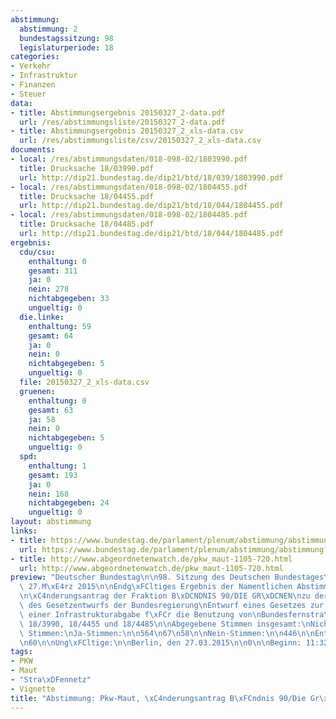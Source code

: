 ```yaml
---
abstimmung:
  abstimmung: 2
  bundestagssitzung: 98
  legislaturperiode: 18
categories:
- Verkehr
- Infrastruktur
- Finanzen
- Steuer
data:
- title: Abstimmungsergebnis 20150327_2-data.pdf
  url: /res/abstimmungsliste/20150327_2-data.pdf
- title: Abstimmungsergebnis 20150327_2_xls-data.csv
  url: /res/abstimmungsliste/csv/20150327_2_xls-data.csv
documents:
- local: /res/abstimmungsdaten/018-098-02/1803990.pdf
  title: Drucksache 18/03990.pdf
  url: http://dip21.bundestag.de/dip21/btd/18/039/1803990.pdf
- local: /res/abstimmungsdaten/018-098-02/1804455.pdf
  title: Drucksache 18/04455.pdf
  url: http://dip21.bundestag.de/dip21/btd/18/044/1804455.pdf
- local: /res/abstimmungsdaten/018-098-02/1804485.pdf
  title: Drucksache 18/04485.pdf
  url: http://dip21.bundestag.de/dip21/btd/18/044/1804485.pdf
ergebnis:
  cdu/csu:
    enthaltung: 0
    gesamt: 311
    ja: 0
    nein: 278
    nichtabgegeben: 33
    ungueltig: 0
  die.linke:
    enthaltung: 59
    gesamt: 64
    ja: 0
    nein: 0
    nichtabgegeben: 5
    ungueltig: 0
  file: 20150327_2_xls-data.csv
  gruenen:
    enthaltung: 0
    gesamt: 63
    ja: 58
    nein: 0
    nichtabgegeben: 5
    ungueltig: 0
  spd:
    enthaltung: 1
    gesamt: 193
    ja: 0
    nein: 168
    nichtabgegeben: 24
    ungueltig: 0
layout: abstimmung
links:
- title: https://www.bundestag.de/parlament/plenum/abstimmung/abstimmung?id=333
  url: https://www.bundestag.de/parlament/plenum/abstimmung/abstimmung?id=333
- title: http://www.abgeordnetenwatch.de/pkw_maut-1105-720.html
  url: http://www.abgeordnetenwatch.de/pkw_maut-1105-720.html
preview: "Deutscher Bundestag\n\n98. Sitzung des Deutschen Bundestages\nam Freitag,\
  \ 27.M\xE4rz 2015\n\nEndg\xFCltiges Ergebnis der Namentlichen Abstimmung Nr. 2\n\
  \n\xC4nderungsantrag der Fraktion B\xDCNDNIS 90/DIE GR\xDCNEN\nzu der zweiten Beratung\
  \ des Gesetzentwurfs der Bundesregierung\nEntwurf eines Gesetzes zur Einf\xFChrung\
  \ einer Infrastrukturabgabe f\xFCr die Benutzung von\nBundesfernstra\xDFen\nDrucksachen\
  \ 18/3990, 18/4455 und 18/4485\n\nAbgegebene Stimmen insgesamt:\nNicht abgegebene\
  \ Stimmen:\nJa-Stimmen:\n\n564\n67\n58\n\nNein-Stimmen:\n\n446\n\nEnthaltungen:\n\
  \n60\n\nUng\xFCltige:\n\nBerlin, den 27.03.2015\n\n0\n\nBeginn: 11:32\nEnde: 11:35\n"
tags:
- PKW
- Maut
- "Stra\xDFennetz"
- Vignette
title: "Abstimmung: Pkw-Maut, \xC4nderungsantrag B\xFCndnis 90/Die Gr\xFCnen"
---
```


